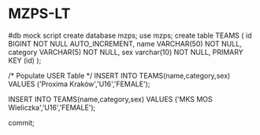 # MZPS-LT

#db mock script
create database mzps;
use mzps;
create table TEAMS (
   id BIGINT NOT NULL AUTO_INCREMENT,
   name VARCHAR(50) NOT NULL,
   category  VARCHAR(5) NOT NULL,
   sex varchar(10) NOT NULL,
   PRIMARY KEY (id)
);
   
/* Populate USER Table */
INSERT INTO TEAMS(name,category,sex)
VALUES ('Proxima Kraków','U16','FEMALE');
   
INSERT INTO TEAMS(name,category,sex)
VALUES ('MKS MOS Wieliczka','U16','FEMALE');
 
commit;

